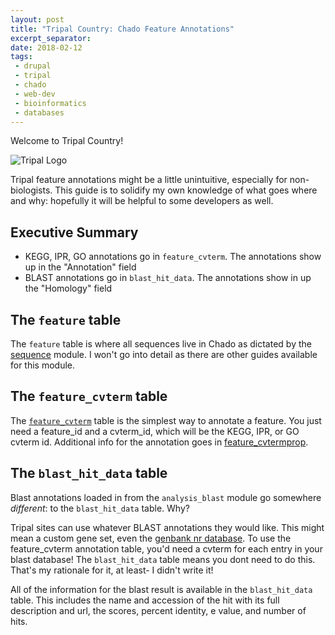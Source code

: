 ```yaml
---
layout: post
title: "Tripal Country: Chado Feature Annotations"
excerpt_separator: 
date: 2018-02-12
tags: 
 - drupal
 - tripal
 - chado
 - web-dev
 - bioinformatics
 - databases
---
```


Welcome to Tripal Country!

![Tripal Logo](/gatsby_profile/img/TripalLogo_dark.png)


Tripal feature annotations might be a little unintuitive, especially for non-biologists.  This guide is to solidify my own knowledge of what goes where and why: hopefully it will be helpful to some developers as well.



## Executive Summary

* KEGG, IPR, GO annotations go in `feature_cvterm`.  The annotations show up in the "Annotation" field
* BLAST annotations go in `blast_hit_data`.  The annotations show in up the "Homology" field


## The `feature` table

The `feature` table is where all sequences live in Chado as dictated by the [sequence](https://laceysanderson.github.io/chado-docs/sequence/index.html) module.  I won't go into detail as there are other guides available for this module.

## The `feature_cvterm` table

The [`feature_cvterm`](https://laceysanderson.github.io/chado-docs/tables/feature_cvterm.html) table is the simplest way to annotate a feature.  You just need a feature_id and a cvterm_id, which will be the KEGG, IPR, or GO cvterm id. Additional info for the annotation goes in [feature_cvtermprop](https://laceysanderson.github.io/chado-docs/tables/feature_cvtermprop.html).


## The `blast_hit_data` table

Blast annotations loaded in from the `analysis_blast` module go somewhere *different*: to the `blast_hit_data` table.  Why?

Tripal sites can use whatever BLAST annotations they would like.  This might mean a custom gene set, even the [genbank nr database](https://www.ncbi.nlm.nih.gov/refseq/about/nonredundantproteins/).  To use the feature_cvterm annotation table, you'd need a cvterm for each entry in your blast database! The `blast_hit_data` table means you dont need to do this.  That's my rationale for it, at least- I didn't write it!

All of the information for the blast result is available in the `blast_hit_data` table.  This includes the name and accession of the hit with its full description and url, the scores, percent identity, e value, and number of hits.
